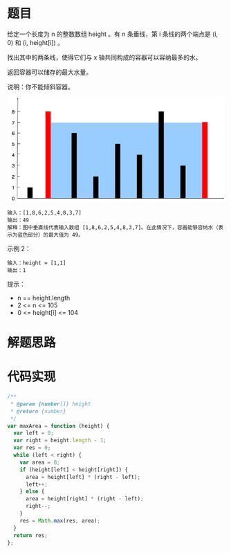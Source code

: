 # 题目

给定一个长度为 n 的整数数组 height 。有 n 条垂线，第 i 条线的两个端点是 (i, 0) 和 (i, height[i]) 。

找出其中的两条线，使得它们与 x 轴共同构成的容器可以容纳最多的水。

返回容器可以储存的最大水量。

说明：你不能倾斜容器。

![z字形变换](./image/11盛最多水的容器.png)

```
输入：[1,8,6,2,5,4,8,3,7]
输出：49
解释：图中垂直线代表输入数组 [1,8,6,2,5,4,8,3,7]。在此情况下，容器能够容纳水（表示为蓝色部分）的最大值为 49。
```

示例 2：

```
输入：height = [1,1]
输出：1
```

提示：

- n == height.length
- 2 <= n <= 105
- 0 <= height[i] <= 104

# 解题思路

# 代码实现

```javascript
/**
 * @param {number[]} height
 * @return {number}
 */
var maxArea = function (height) {
  var left = 0;
  var right = height.length - 1;
  var res = 0;
  while (left < right) {
    var area = 0;
    if (height[left] < height[right]) {
      area = height[left] * (right - left);
      left++;
    } else {
      area = height[right] * (right - left);
      right--;
    }
    res = Math.max(res, area);
  }
  return res;
};
```
